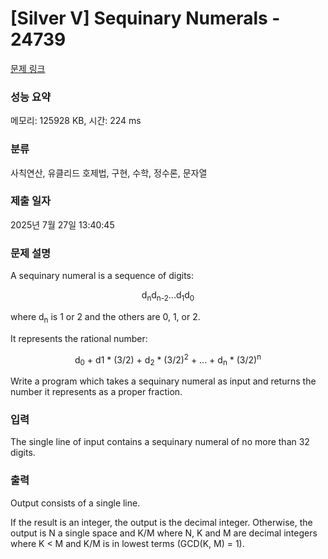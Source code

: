 # [Silver V] Sequinary Numerals - 24739 

[문제 링크](https://www.acmicpc.net/problem/24739) 

### 성능 요약

메모리: 125928 KB, 시간: 224 ms

### 분류

사칙연산, 유클리드 호제법, 구현, 수학, 정수론, 문자열

### 제출 일자

2025년 7월 27일 13:40:45

### 문제 설명

<p>A sequinary numeral is a sequence of digits:</p>

<p style="text-align: center;">d<sub>n</sub>d<sub>n-2</sub>...d<sub>1</sub>d<sub>0</sub></p>

<p>where d<sub>n</sub> is 1 or 2 and the others are 0, 1, or 2.</p>

<p>It represents the rational number:</p>

<p style="text-align: center;">d<sub>0</sub> + d1 * (3/2) + d<sub>2</sub> * (3/2)<sup>2</sup> + ... + d<sub>n</sub> * (3/2)<sup>n</sup></p>

<p>Write a program which takes a sequinary numeral as input and returns the number it represents as a proper fraction.</p>

### 입력 

 <p>The single line of input contains a sequinary numeral of no more than 32 digits.</p>

### 출력 

 <p>Output consists of a single line.</p>

<p>If the result is an integer, the output is the decimal integer. Otherwise, the output is N a single space and K/M where N, K and M are decimal integers where K < M and K/M is in lowest terms (GCD(K, M) = 1).</p>

